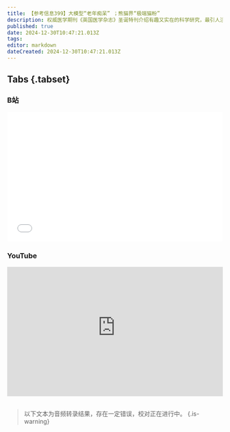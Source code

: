 ```yaml
---
title: 【参考信息399】大模型“老年痴呆” ；熊猫界“极端猫粉”
description: 权威医学期刊《英国医学杂志》圣诞特刊介绍有趣又实在的科学研究，最引人注意的是大模型“认知障碍”。帕克太阳探测器飞越新的近日点，是人类史上最快探测器首次到达离太阳最近的地方。我国今年进行68次入轨发射，成功66次。中美民间交流新平台鼓岭论坛举行，《人民日报》报道征集“中美友好合作故事”。大熊猫也有饭圈儿，四川公安端掉4个实施网暴的突出极端“动保团伙”。跟着人民网舆情数据中心前瞻岁末年初潜在舆情风险。
published: true
date: 2024-12-30T10:47:21.013Z
tags: 
editor: markdown
dateCreated: 2024-12-30T10:47:21.013Z
---
```


## Tabs {.tabset}
### B站
<div style="position: relative; padding: 30% 45%;">
<iframe style="position: absolute; width: 100%; height: 100%; left: 0; top: 0;" src="//player.bilibili.com/player.html?&bvid=BV1HC63YyEWd&page=1&as_wide=1&high_quality=1&danmaku=1&autoplay=0" scrolling="no" border="0" frameborder="no" framespacing="0" allowfullscreen="true"></iframe>
</div>

### YouTube
<div style="position: relative; padding: 30% 45%;">
<iframe style="position: absolute; top: 0; left: 0; width: 100%; height: 100%;" src="https://www.youtube-nocookie.com/embed/YouTubeVID" title="YouTube video player" frameborder="0" allow="accelerometer; autoplay; clipboard-write; encrypted-media; gyroscope; picture-in-picture" allowfullscreen></iframe>
</div>

## 

> 以下文本为音频转录结果，存在一定错误，校对正在进行中。
{.is-warning}
